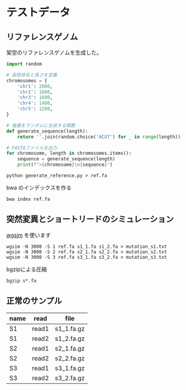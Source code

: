 # テストデータ

## リファレンスゲノム

架空のリファレンスゲノムを生成した。

```python
import random

# 染色体名と長さを定義
chromosomes = {
    'chr1': 2000,
    'chr2': 1800,
    'chr3': 1600,
    'chr4': 1400,
    'chr5': 1200,
}

# 塩基をランダムに生成する関数
def generate_sequence(length):
    return ''.join(random.choice('ACGT') for _ in range(length))

# FASTAファイルを出力
for chromosome, length in chromosomes.items():
    sequence = generate_sequence(length)
    print(f">{chromosome}\n{sequence}")
```

```
python generate_reference.py > ref.fa
```

bwa のインデックスを作る

```
bwa index ref.fa
```

## 突然変異とショートリードのシミュレーション

[wgsim](https://github.com/lh3/wgsim) を使います

```
wgsim -N 3000 -S 1 ref.fa s1_1.fa s1_2.fa > mutation_s1.txt
wgsim -N 3000 -S 2 ref.fa s2_1.fa s2_2.fa > mutation_s2.txt
wgsim -N 3000 -S 3 ref.fa s3_1.fa s3_2.fa > mutation_s3.txt
```

bgzipによる圧縮

```
bgzip s*.fa
```

## 正常のサンプル

|name|read|file|
|----|----|----|
|S1|read1|s1_1.fa.gz|
|S1|read2|s1_2.fa.gz|
|S2|read1|s2_1.fa.gz|
|S2|read2|s2_2.fa.gz|
|S3|read1|s3_1.fa.gz|
|S3|read2|s3_2.fa.gz|
